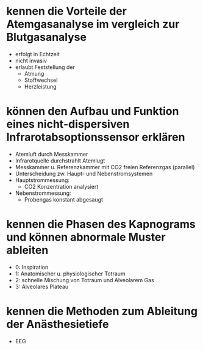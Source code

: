 # kennen die Vorteile der Atemgasanalyse im vergleich zur Blutgasanalyse
- erfolgt in Echtzeit
- nicht invasiv
- erlaubt Feststellung der
	- Atmung
	- Stoffwechsel
	- Herzleistung
# können den Aufbau und Funktion eines nicht-dispersiven Infrarotabsoptionssensor erklären
- Atemluft durch Messkammer
- Infrarotquelle durchstrahlt Atemlugt
- Messkammer u. Referenzkammer mit CO2 freien Referenzgas (parallel)
- Unterscheidung zw. Haupt- und Nebenstromsystemen
- Hauptstrommessung:
	- CO2 Konzentration analysiert
- Nebenstrommessung:
	- Probengas konstant abgesaugt
# kennen die Phasen des Kapnograms und können abnormale Muster ableiten
- 0: Inspiration
- 1: Anatomischer u. physiologischer Totraum
- 2: schnelle Mischung von Totraum und Alveolarem Gas
- 3: Alveolares Plateau
# kennen die Methoden zum Ableitung der Anästhesietiefe
- EEG